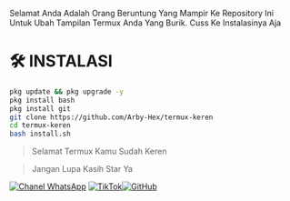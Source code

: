 Selamat Anda Adalah Orang Beruntung Yang Mampir Ke Repository Ini Untuk Ubah Tampilan Termux Anda Yang Burik. Cuss Ke Instalasinya Aja

# 🛠️ INSTALASI
```bash
pkg update && pkg upgrade -y
pkg install bash
pkg install git
git clone https://github.com/Arby-Hex/termux-keren
cd termux-keren
bash install.sh
```
> Selamat Termux Kamu Sudah Keren

> Jangan Lupa Kasih Star Ya

[![Chanel WhatsApp](https://img.shields.io/badge/Chanel-WhatsApp-green?logo=whatsapp)](https://whatsapp.com/channel/0029Vb6VXlNK5cDJkIjUxi17) [![TikTok](https://img.shields.io/badge/TikTok-Profile-black?logo=tiktok)](https://www.tiktok.com/@viper_exe9)[![GitHub](https://img.shields.io/badge/GitHub-Profile-black?logo=github)](https://github.com/usernamekamu)
